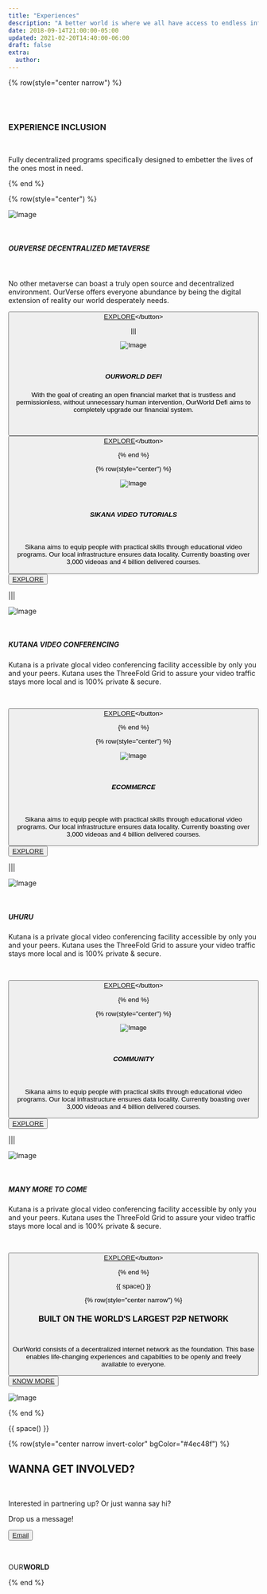 ```yaml
---
title: "Experiences"
description: "A better world is where we all have access to endless information and opportunities."
date: 2018-09-14T21:00:00-05:00
updated: 2021-02-20T14:40:00-06:00
draft: false
extra:
  author:
---
```


{% row(style="center narrow") %}

<br>
<br>

### EXPERIENCE INCLUSION

<br/>

Fully decentralized programs specifically designed to embetter the lives of the ones most in need.

{% end %}

{% row(style="center") %}

![Image](/images/OW_Ourverse.jpg)

<br>

##### OURVERSE DECENTRALIZED METAVERSE

<br>

No other metaverse can boast a truly open source and decentralized environment. OurVerse offers everyone abundance by being the digital extension of reality our world desperately needs.

<button>[EXPLORE]("https://ourverse.tf")</button>

|||

![Image](/images/OW_Defi.jpg)

<br>

##### OURWORLD DEFI

With the goal of creating an open financial market that is trustless and permissionless, without unnecessary human intervention, OurWorld Defi aims to completely upgrade our financial system.

<br>

<button>[EXPLORE]("https://ourverse.tf")</button>

{% end %}

{% row(style="center") %}

![Image](/images/OW_Sikana.jpg)

<br>

##### SIKANA VIDEO TUTORIALS

<br>

Sikana aims to equip people with practical skills through educational video programs. Our local infrastructure ensures data locality.
Currently boasting over 3,000 videoas and 4 billion delivered courses.

<button>[EXPLORE]("https://.tf")</button>

|||

![Image](/images/OW_Kutana.jpg)

<br>

##### KUTANA VIDEO CONFERENCING

Kutana is a private glocal video conferencing facility accessible by only you and your peers. Kutana uses the ThreeFold Grid to assure your video traffic stays more local and is 100% private & secure.  

<br>

<button>[EXPLORE]("https://ourverse.tf")</button>

{% end %}

{% row(style="center") %}

![Image](/images/OW_Sikana.jpg)

<br>

##### ECOMMERCE

<br>

Sikana aims to equip people with practical skills through educational video programs. Our local infrastructure ensures data locality.
Currently boasting over 3,000 videoas and 4 billion delivered courses.

<button>[EXPLORE]("https://.tf")</button>

|||

![Image](/images/OW_Kutana.jpg)

<br>

##### UHURU

Kutana is a private glocal video conferencing facility accessible by only you and your peers. Kutana uses the ThreeFold Grid to assure your video traffic stays more local and is 100% private & secure.  

<br>

<button>[EXPLORE]("https://ourverse.tf")</button>

{% end %}

{% row(style="center") %}

![Image](/images/OW_Sikana.jpg)

<br>

##### COMMUNITY

<br>

Sikana aims to equip people with practical skills through educational video programs. Our local infrastructure ensures data locality.
Currently boasting over 3,000 videoas and 4 billion delivered courses.

<button>[EXPLORE]("https://.tf")</button>

|||

![Image](/images/OW_Kutana.jpg)

<br>

##### MANY MORE TO COME

Kutana is a private glocal video conferencing facility accessible by only you and your peers. Kutana uses the ThreeFold Grid to assure your video traffic stays more local and is 100% private & secure.  

<br>

<button>[EXPLORE]("https://ourverse.tf")</button>

{% end %}

{{ space() }}

{% row(style="center narrow") %}

### BUILT ON THE WORLD'S LARGEST P2P NETWORK

<br>

OurWorld consists of a decentralized internet network as the foundation. This base enables life-changing experiences and capabilties to be openly and freely available to everyone.

<button>[KNOW MORE]("/platform")</button>

![Image](/images/OW_Asset42.jpg)

{% end %}

{{ space() }}

{% row(style="center narrow invert-color" bgColor="#4ec48f") %}

## WANNA GET **INVOLVED?**

<br/>

Interested in partnering up? Or just wanna say hi?

Drop us a message!

<button>[Email](mailto:info@ourverse.tf)</button>

<br>

OUR**WORLD**

{% end %}
